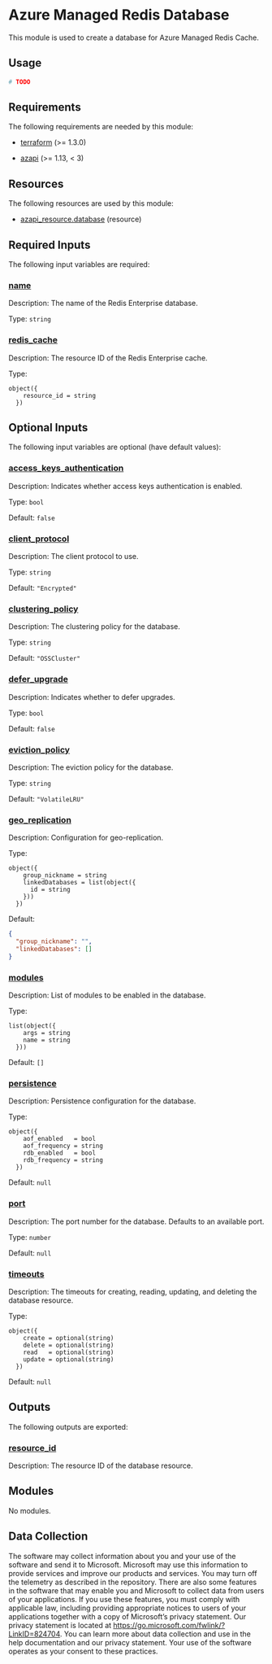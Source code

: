 <!-- BEGIN_TF_DOCS -->
# Azure Managed Redis Database

This module is used to create a database for Azure Managed Redis Cache.

## Usage

```terraform
# TODO
```

<!-- markdownlint-disable MD033 -->
## Requirements

The following requirements are needed by this module:

- <a name="requirement_terraform"></a> [terraform](#requirement\_terraform) (>= 1.3.0)

- <a name="requirement_azapi"></a> [azapi](#requirement\_azapi) (>= 1.13, < 3)

## Resources

The following resources are used by this module:

- [azapi_resource.database](https://registry.terraform.io/providers/azure/azapi/latest/docs/resources/resource) (resource)

<!-- markdownlint-disable MD013 -->
## Required Inputs

The following input variables are required:

### <a name="input_name"></a> [name](#input\_name)

Description: The name of the Redis Enterprise database.

Type: `string`

### <a name="input_redis_cache"></a> [redis\_cache](#input\_redis\_cache)

Description: The resource ID of the Redis Enterprise cache.

Type:

```hcl
object({
    resource_id = string
  })
```

## Optional Inputs

The following input variables are optional (have default values):

### <a name="input_access_keys_authentication"></a> [access\_keys\_authentication](#input\_access\_keys\_authentication)

Description: Indicates whether access keys authentication is enabled.

Type: `bool`

Default: `false`

### <a name="input_client_protocol"></a> [client\_protocol](#input\_client\_protocol)

Description: The client protocol to use.

Type: `string`

Default: `"Encrypted"`

### <a name="input_clustering_policy"></a> [clustering\_policy](#input\_clustering\_policy)

Description: The clustering policy for the database.

Type: `string`

Default: `"OSSCluster"`

### <a name="input_defer_upgrade"></a> [defer\_upgrade](#input\_defer\_upgrade)

Description: Indicates whether to defer upgrades.

Type: `bool`

Default: `false`

### <a name="input_eviction_policy"></a> [eviction\_policy](#input\_eviction\_policy)

Description: The eviction policy for the database.

Type: `string`

Default: `"VolatileLRU"`

### <a name="input_geo_replication"></a> [geo\_replication](#input\_geo\_replication)

Description: Configuration for geo-replication.

Type:

```hcl
object({
    group_nickname = string
    linkedDatabases = list(object({
      id = string
    }))
  })
```

Default:

```json
{
  "group_nickname": "",
  "linkedDatabases": []
}
```

### <a name="input_modules"></a> [modules](#input\_modules)

Description: List of modules to be enabled in the database.

Type:

```hcl
list(object({
    args = string
    name = string
  }))
```

Default: `[]`

### <a name="input_persistence"></a> [persistence](#input\_persistence)

Description: Persistence configuration for the database.

Type:

```hcl
object({
    aof_enabled   = bool
    aof_frequency = string
    rdb_enabled   = bool
    rdb_frequency = string
  })
```

Default: `null`

### <a name="input_port"></a> [port](#input\_port)

Description: The port number for the database.  Defaults to an available port.

Type: `number`

Default: `null`

### <a name="input_timeouts"></a> [timeouts](#input\_timeouts)

Description: The timeouts for creating, reading, updating, and deleting the database resource.

Type:

```hcl
object({
    create = optional(string)
    delete = optional(string)
    read   = optional(string)
    update = optional(string)
  })
```

Default: `null`

## Outputs

The following outputs are exported:

### <a name="output_resource_id"></a> [resource\_id](#output\_resource\_id)

Description: The resource ID of the database resource.

## Modules

No modules.

<!-- markdownlint-disable-next-line MD041 -->
## Data Collection

The software may collect information about you and your use of the software and send it to Microsoft. Microsoft may use this information to provide services and improve our products and services. You may turn off the telemetry as described in the repository. There are also some features in the software that may enable you and Microsoft to collect data from users of your applications. If you use these features, you must comply with applicable law, including providing appropriate notices to users of your applications together with a copy of Microsoft’s privacy statement. Our privacy statement is located at <https://go.microsoft.com/fwlink/?LinkID=824704>. You can learn more about data collection and use in the help documentation and our privacy statement. Your use of the software operates as your consent to these practices.
<!-- END_TF_DOCS -->